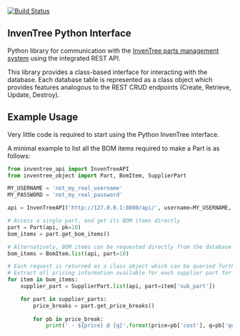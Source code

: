 [![Build Status](https://travis-ci.org/inventree/inventree-python.svg?branch=master)](https://travis-ci.org/inventree/inventree-python)

## InvenTree Python Interface

Python library for communication with the [InvenTree parts management system](https:///github.com/inventree/inventree) using the integrated REST API.

This library provides a class-based interface for interacting with the database. Each database table is represented as a class object which provides features analogous to the REST CRUD endpoints (Create, Retrieve, Update, Destroy).

## Example Usage

Very little code is required to start using the Python InvenTree interface.

A minimal example to list all the BOM items required to make a Part is as follows:

```python
from inventree_api import InvenTreeAPI
from inventree_object import Part, BomItem, SupplierPart

MY_USERNAME = 'not_my_real_username'
MY_PASSWORD = 'not_my_real_password'

api = InvenTreeAPI('http://127.0.0.1:8000/api/', username=MY_USERNAME, password=MY_PASSWORD)

# Access a single part, and get its BOM items directly
part = Part(api, pk=10)
bom_items = part.get_bom_items()

# Alternatively, BOM items can be requested directly from the database
bom_items = BomItem.list(api, part=10)

# Each request is returned as a class object which can be queried further
# Extract all pricing information available for each supplier part for each BOM Item
for item in bom_items:
    supplier_part = SupplierPart.list(api, part=item['sub_part'])

    for part in supplier_parts:
        price_breaks = part.get_price_breaks()
        
        for pb in price_break:
            print(' - ${price} @ {q}'.format(price=pb['cost'], q=pb['quantity']))
```
